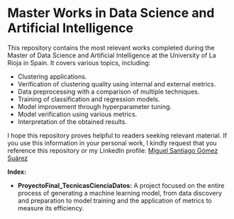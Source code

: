 # Master Works in Data Science and Artificial Intelligence

This repository contains the most relevant works completed during the Master of Data Science and Artificial Intelligence at the University of La Rioja in Spain. It covers various topics, including:

- Clustering applications.
- Verification of clustering quality using internal and external metrics.
- Data preprocessing with a comparison of multiple techniques.
- Training of classification and regression models.
- Model improvement through hyperparameter tuning.
- Model verification using various metrics.
- Interpretation of the obtained results.

I hope this repository proves helpful to readers seeking relevant material. If you use this information in your personal work, I kindly request that you reference this repository or my LinkedIn profile: [Miguel Santiago Gómez Suárez](https://www.linkedin.com/in/miguel-santiago-g%C3%B3mez-su%C3%A1rez-83275420b/)

**Index:**
- **ProyectoFinal_TecnicasCienciaDatos:** A project focused on the entire process of generating a machine learning model, from data discovery and preparation to model training and the application of metrics to measure its efficiency.
